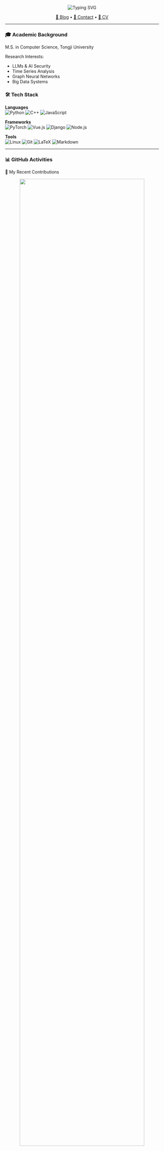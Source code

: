 <p align="center">
  <img src="https://readme-typing-svg.demolab.com?font=Fira+Code&weight=600&size=26&duration=3000&pause=1000&color=20C997&center=true&width=500&lines=Hi,+I'm+Xincheng+Wang;Computer+Science+Student;AI+%7C+LLM+%7C+Security" alt="Typing SVG" />
</p>

<p align="center">
  <a href="https://isSeymour.github.io">📝 Blog</a> • 
  <a href="mailto:seymour0314@163.com">📧 Contact</a> •
  <a href="[YOUR_CV_LINK]">📄 CV</a>
</p>

---

### 🎓 Academic Background

M.S. in Computer Science, Tongji University

Research Interests:
- LLMs & AI Security
- Time Series Analysis
- Graph Neural Networks
- Big Data Systems


### 🛠 Tech Stack

**Languages**  
![Python](https://img.shields.io/badge/Python-3776AB?style=flat&logo=python&logoColor=white)
![C++](https://img.shields.io/badge/C++-00599C?style=flat&logo=c%2B%2B&logoColor=white)
![JavaScript](https://img.shields.io/badge/JavaScript-F7DF1E?style=flat&logo=javascript&logoColor=black)

**Frameworks**  
![PyTorch](https://img.shields.io/badge/PyTorch-EE4C2C?style=flat&logo=pytorch&logoColor=white)
![Vue.js](https://img.shields.io/badge/Vue.js-4FC08D?style=flat&logo=vuedotjs&logoColor=white)
![Django](https://img.shields.io/badge/Django-092E20?style=flat&logo=django&logoColor=white)
![Node.js](https://img.shields.io/badge/Node.js-339933?style=flat&logo=nodedotjs&logoColor=white)

**Tools**  
![Linux](https://img.shields.io/badge/Linux-FCC624?style=flat&logo=linux&logoColor=black)
![Git](https://img.shields.io/badge/Git-F05032?style=flat&logo=git&logoColor=white)
![LaTeX](https://img.shields.io/badge/LaTeX-008080?style=flat&logo=latex&logoColor=white)
![Markdown](https://img.shields.io/badge/Markdown-000000?style=flat&logo=markdown&logoColor=white)

---

### 📊 GitHub Activities

🌱 My Recent Contributions
<p align="center"> <img src="https://github-readme-activity-graph.vercel.app/graph?username=isSeymour&theme=github-compact&hide_border=true&area=true" width="90%"/> </p><p align="center"> <img src="https://github-readme-stats.vercel.app/api?username=isSeymour&show_icons=true&hide_border=true&bg_color=00000000&hide_title=true" width="48%"/> <img src="https://github-readme-stats.vercel.app/api/top-langs/?username=isSeymour&layout=compact&hide_border=true&bg_color=00000000" width="45%"/> </p>
<p align="center"> <img src="https://ghchart.rshah.org/isSeymour" width="90%"/> </p>

